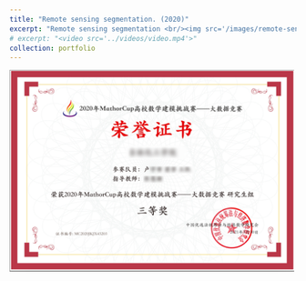 ```yaml
---
title: "Remote sensing segmentation. (2020)"
excerpt: "Remote sensing segmentation <br/><img src='/images/remote-sensing.png' style='max-width: 500px;'>"
# excerpt: "<video src='../videos/video.mp4'>"
collection: portfolio
---
```




<img src='/images/mathorcup2020.png' style='max-width: 500px;'>
